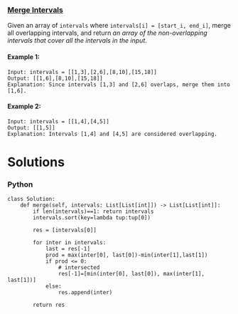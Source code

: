 ### [Merge Intervals](https://leetcode.com/problems/merge-intervals/) <br>

Given an array of `intervals` where `intervals[i] = [start_i, end_i]`, merge all overlapping intervals, and return *an array of the non-overlapping intervals that cover all the intervals in the input*.


#### Example 1:

```
Input: intervals = [[1,3],[2,6],[8,10],[15,18]]
Output: [[1,6],[8,10],[15,18]]
Explanation: Since intervals [1,3] and [2,6] overlaps, merge them into [1,6].

```

#### Example 2:

```
Input: intervals = [[1,4],[4,5]]
Output: [[1,5]]
Explanation: Intervals [1,4] and [4,5] are considered overlapping.

```

# Solutions

### Python
```
class Solution:
    def merge(self, intervals: List[List[int]]) -> List[List[int]]:
        if len(intervals)==1: return intervals
        intervals.sort(key=lambda tup:tup[0])

        res = [intervals[0]]        
        
        for inter in intervals:
            last = res[-1]
            prod = max(inter[0], last[0])-min(inter[1],last[1])
            if prod <= 0:
                # intersected
                res[-1]=[min(inter[0], last[0]), max(inter[1], last[1])]
            else:
                res.append(inter)

        return res
```

